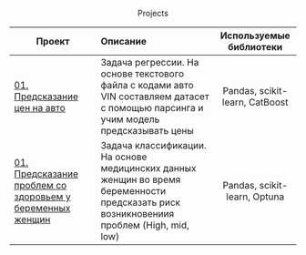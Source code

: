 <p align="center"> Projects </p align="center">

| **Проект** | **Описание** | **Используемые библиотеки** |
| -------------------- | :--------------------- |:---------------------------:|
| [01. Предсказание цен на авто](https://github.com/FedorFlowers/Projects/blob/main/Parcing_cars_model.ipynb)|Задача регрессии. На основе текстового файла с кодами авто VIN составляем датасет с помощью парсинга и учим модель предсказывать цены |Pandas, scikit-learn, CatBoost|
| [01. Предсказание проблем со здоровьем у беременных женщин](https://github.com/FedorFlowers/Projects/blob/main/Health_predictions.ipynb)|Задача классификации. На основе медицинских данных женщин во время беременности предсказать риск возникновениия проблем (High, mid, low) |Pandas, scikit-learn, Optuna|
